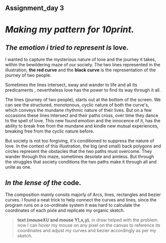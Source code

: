 ## Assignment_day 3

# _Making my pattern for 10print._

## _The emotion i tried to represent is_ **love**.


I wanted to capture the mysterious nature of love and the journey it takes, within the bewildering maze of our society. The two lines represented in the illustration, **the red curve** and the **black curve** is the representation of the journey of two people.

Sometimes the lines intersect, sway and wander to life and all its predicaments , nevertheless love has the power to find its way through it all.

The lines (journey of two people), starts out at the bottom of the screen. We can see the structured, monotonous, cyclic nature of both the curve's, which conveys the mundane rhythmic nature of their lives. But on a few occasions these lines intersect and their paths cross, over time they dance to the spell of love. This new found emotion and the innocence of it, has the ability to break free from the mundane and kindle new mutual experiences, breaking free from the cyclic nature before.

But society is not too forgiving, it's conditioned to suppress the nature of love. In the context of this illustration, the big (and small) back polygons and circles represent the obstacles that the two paths must overcome. They wander through this maze, sometimes desolate and aimless. But through the struggles that society conditions the two paths make it through all and unite as one.


## _In the lense of the_ **code**.

The composition mainly consits majorly of Arcs, lines, rectangles and bezier curves.
I found a neat trick to help connect the curves and lines, since the program runs on a co-ordinate system it was hard to calculate the coordinates of each pixle and replicate my organic sketch.

>**text (mouseX(/ and mouse Y),x,y)**, in draw helped with the problem. now I can hover my mouse on any pixel on the canvas to reference its coordinates and adjust my curves and bezier accordingly as per my sketch. 